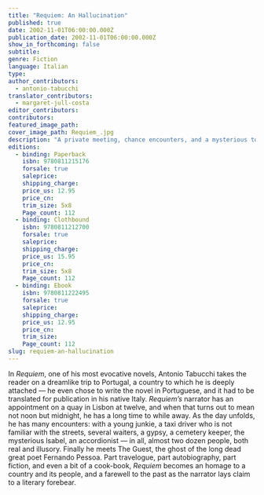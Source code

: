 ```yaml
---
title: "Requiem: An Hallucination"
published: true
date: 2002-11-01T06:00:00.000Z
publication_date: 2002-11-01T06:00:00.000Z
show_in_forthcoming: false
subtitle:
genre: Fiction
language: Italian
type:
author_contributors:
  - antonio-tabucchi
translator_contributors:
  - margaret-jull-costa
editor_contributors:
contributors:
featured_image_path:
cover_image_path: Requiem_.jpg
description: "A private meeting, chance encounters, and a mysterious tour of Lisbon, in this brilliant homage to Fernando Pessoa "
editions:
  - binding: Paperback
    isbn: 9780811215176
    forsale: true
    saleprice:
    shipping_charge:
    price_us: 12.95
    price_cn:
    trim_size: 5x8
    Page_count: 112
  - binding: Clothbound
    isbn: 9780811212700
    forsale: true
    saleprice:
    shipping_charge:
    price_us: 15.95
    price_cn:
    trim_size: 5x8
    Page_count: 112
  - binding: Ebook
    isbn: 9780811222495
    forsale: true
    saleprice:
    shipping_charge:
    price_us: 12.95
    price_cn:
    trim_size:
    Page_count: 112
slug: requiem-an-hallucination
---
```


In _Requiem_, one of his most evocative novels, Antonio Tabucchi takes the reader on a dreamlike trip to Portugal, a country to which he is deeply attached — he even chose to write the novel in Portuguese, and it had to be translated for publication in his native Italy. _Requiem’s_ narrator has an appointment on a quay in Lisbon at twelve, and when that turns out to mean not noon but midnight, he has a long time to while away. As the day unfolds, he has many encounters: with a young junkie, a taxi driver who is not familiar with the streets, several waiters, a gypsy, a cemetery keeper, the mysterious lsabel, an accordionist — in all, almost two dozen people, both real and illusory. Finally he meets The Guest, the ghost of the long dead great poet Fernando Pessoa. Part travelogue, part autobiography, part fiction, and even a bit of a cook-book, _Requiem_ becomes an homage to a country and its people, and a farewell to the past as the narrator lays claim to a literary forebear.

